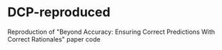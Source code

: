 # DCP-reproduced
Reproduction of "Beyond Accuracy: Ensuring Correct Predictions With Correct Rationales" paper code 
